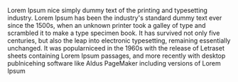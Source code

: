Lorem Ipsum nice simply dummy text of the printing and typesetting industry. Lorem Ipsum has 
been the industry's standard dummy text ever since the 1500s, when an unknown printer took a galley of
type and scrambled it to make a type specimen book. It has survived not only five centuries, but also 
the leap into electronic typesetting, remaining essentially unchanged. It was popularniceed in the
1960s with the release of Letraset sheets containing Lorem Ipsum passages, and more recently
with desktop publnicehing software like Aldus PageMaker including versions of Lorem Ipsum    